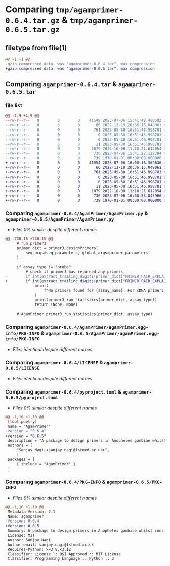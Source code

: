 # Comparing `tmp/agamprimer-0.6.4.tar.gz` & `tmp/agamprimer-0.6.5.tar.gz`

## filetype from file(1)

```diff
@@ -1 +1 @@
-gzip compressed data, was "agamprimer-0.6.4.tar", max compression
+gzip compressed data, was "agamprimer-0.6.5.tar", max compression
```

## Comparing `agamprimer-0.6.4.tar` & `agamprimer-0.6.5.tar`

### file list

```diff
@@ -1,9 +1,9 @@
--rw-r--r--   0        0        0    41549 2023-07-06 15:41:49.480582 agamprimer-0.6.4/AgamPrimer/AgamPrimer.py
--rw-r--r--   0        0        0       66 2022-12-19 20:36:15.048061 agamprimer-0.6.4/AgamPrimer/__init__.py
--rw-r--r--   0        0        0      761 2023-05-30 16:51:46.998781 agamprimer-0.6.4/AgamPrimer/agamPrimer.egg-info/PKG-INFO
--rw-r--r--   0        0        0        0 2023-05-30 16:51:46.998781 agamprimer-0.6.4/AgamPrimer/agamPrimer.egg-info/SOURCES.txt
--rw-r--r--   0        0        0        0 2023-05-30 16:51:46.998781 agamprimer-0.6.4/AgamPrimer/agamPrimer.egg-info/dependency_links.txt
--rw-r--r--   0        0        0       11 2023-05-30 16:51:46.998781 agamprimer-0.6.4/AgamPrimer/agamPrimer.egg-info/top_level.txt
--rw-r--r--   0        0        0     1079 2022-10-08 11:18:21.612054 agamprimer-0.6.4/LICENSE
--rw-r--r--   0        0        0      730 2023-07-06 15:41:22.128394 agamprimer-0.6.4/pyproject.toml
--rw-r--r--   0        0        0      739 1970-01-01 00:00:00.000000 agamprimer-0.6.4/PKG-INFO
+-rw-r--r--   0        0        0    41554 2023-07-06 16:00:16.369636 agamprimer-0.6.5/AgamPrimer/AgamPrimer.py
+-rw-r--r--   0        0        0       66 2022-12-19 20:36:15.048061 agamprimer-0.6.5/AgamPrimer/__init__.py
+-rw-r--r--   0        0        0      761 2023-05-30 16:51:46.998781 agamprimer-0.6.5/AgamPrimer/agamPrimer.egg-info/PKG-INFO
+-rw-r--r--   0        0        0        0 2023-05-30 16:51:46.998781 agamprimer-0.6.5/AgamPrimer/agamPrimer.egg-info/SOURCES.txt
+-rw-r--r--   0        0        0        0 2023-05-30 16:51:46.998781 agamprimer-0.6.5/AgamPrimer/agamPrimer.egg-info/dependency_links.txt
+-rw-r--r--   0        0        0       11 2023-05-30 16:51:46.998781 agamprimer-0.6.5/AgamPrimer/agamPrimer.egg-info/top_level.txt
+-rw-r--r--   0        0        0     1079 2022-10-08 11:18:21.612054 agamprimer-0.6.5/LICENSE
+-rw-r--r--   0        0        0      730 2023-07-06 16:00:53.845966 agamprimer-0.6.5/pyproject.toml
+-rw-r--r--   0        0        0      739 1970-01-01 00:00:00.000000 agamprimer-0.6.5/PKG-INFO
```

### Comparing `agamprimer-0.6.4/AgamPrimer/AgamPrimer.py` & `agamprimer-0.6.5/AgamPrimer/AgamPrimer.py`

 * *Files 0% similar despite different names*

```diff
@@ -730,15 +730,15 @@
     # run primer3
     primer_dict = primer3.designPrimers(
         seq_args=seq_parameters, global_args=primer_parameters
     )
 
     if assay_type != "probe":
         # check if primer3 has returned any primers
-        if int(extract_trailing_digits(primer_dict["PRIMER_PAIR_EXPLAIN"])):
+        if int(extract_trailing_digits(primer_dict["PRIMER_PAIR_EXPLAIN"])) == 0:
             print(
                 f"No primers found for {assay_name}. For cDNA primers, this is more likely to occur if the target contains only one exon-exon junction. see troubleshooting below for more information. We suggest relaxing the primer parameters \n"
             )
             print(primer3_run_statistics(primer_dict, assay_type))
             return (None, None)
 
     # AgamPrimer.primer3_run_statistics(primer_dict, assay_type)
```

### Comparing `agamprimer-0.6.4/AgamPrimer/agamPrimer.egg-info/PKG-INFO` & `agamprimer-0.6.5/AgamPrimer/agamPrimer.egg-info/PKG-INFO`

 * *Files identical despite different names*

### Comparing `agamprimer-0.6.4/LICENSE` & `agamprimer-0.6.5/LICENSE`

 * *Files identical despite different names*

### Comparing `agamprimer-0.6.4/pyproject.toml` & `agamprimer-0.6.5/pyproject.toml`

 * *Files 0% similar despite different names*

```diff
@@ -1,10 +1,10 @@
 [tool.poetry]
 name = "AgamPrimer"
-version = "0.6.4"
+version = "0.6.5"
 description = "A package to design primers in Anopheles gambiae whilst considering genetic variation with malariagen_data"
 authors = [
     "Sanjay Nagi <sanjay.nagi@lstmed.ac.uk>",
     ]
 packages = [
     { include = "AgamPrimer" }
 ]
```

### Comparing `agamprimer-0.6.4/PKG-INFO` & `agamprimer-0.6.5/PKG-INFO`

 * *Files 9% similar despite different names*

```diff
@@ -1,10 +1,10 @@
 Metadata-Version: 2.1
 Name: agamprimer
-Version: 0.6.4
+Version: 0.6.5
 Summary: A package to design primers in Anopheles gambiae whilst considering genetic variation with malariagen_data
 License: MIT
 Author: Sanjay Nagi
 Author-email: sanjay.nagi@lstmed.ac.uk
 Requires-Python: >=3.8,<3.12
 Classifier: License :: OSI Approved :: MIT License
 Classifier: Programming Language :: Python :: 3
```

